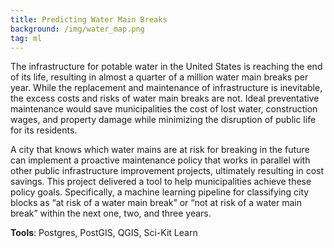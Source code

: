 ```yaml
---
title: Predicting Water Main Breaks
background: /img/water_map.png
tag: ml 
---
```


The infrastructure for potable water in the United States is reaching the end of its life, resulting in almost a quarter of a million water main breaks per year. While the replacement and maintenance of infrastructure is inevitable, the excess costs and risks of water main breaks are not. Ideal preventative maintenance would save municipalities the cost of lost water, construction wages, and property damage while minimizing the disruption of public life for its residents. 

A city that knows which water mains are at risk for breaking in the future can implement a proactive maintenance policy that works in parallel with other public infrastructure improvement projects, ultimately resulting in cost savings. This project delivered a tool to help municipalities achieve these policy goals. Specifically, a machine learning pipeline for classifying city blocks as “at risk of a water main break” or “not at risk of a water main break” within the next one, two, and three years.

**Tools**: Postgres, PostGIS, QGIS, Sci-Kit Learn
